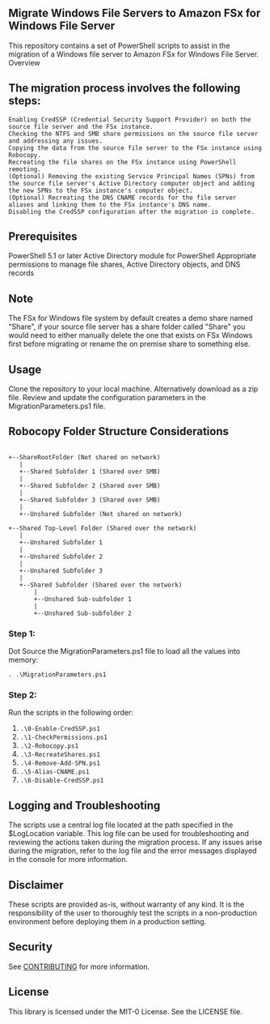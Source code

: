 ## Migrate Windows File Servers to Amazon FSx for Windows File Server


This repository contains a set of PowerShell scripts to assist in the migration of a Windows file server to Amazon FSx for Windows File Server.
Overview

## The migration process involves the following steps:

    Enabling CredSSP (Credential Security Support Provider) on both the source file server and the FSx instance.
    Checking the NTFS and SMB share permissions on the source file server and addressing any issues.
    Copying the data from the source file server to the FSx instance using Robocopy.
    Recreating the file shares on the FSx instance using PowerShell remoting.
    (Optional) Removing the existing Service Principal Names (SPNs) from the source file server's Active Directory computer object and adding the new SPNs to the FSx instance's computer object.
    (Optional) Recreating the DNS CNAME records for the file server aliases and linking them to the FSx instance's DNS name.
    Disabling the CredSSP configuration after the migration is complete.

## Prerequisites

PowerShell 5.1 or later
Active Directory module for PowerShell
Appropriate permissions to manage file shares, Active Directory objects, and DNS records

## Note

The FSx for Windows file system by default creates a demo share named "Share", if your source file server has a share folder called "Share" you would need to either manually delete the one that exists on FSx Windows first before migrating or rename the on premise share to something else.

## Usage

Clone the repository to your local machine. Alternatively download as a zip file.
Review and update the configuration parameters in the MigrationParameters.ps1 file.

## Robocopy Folder Structure Considerations 

```

+--ShareRootFolder (Not shared on network)
   |
   +--Shared Subfolder 1 (Shared over SMB)
   |
   +--Shared Subfolder 2 (Shared over SMB)
   |
   +--Shared Subfolder 3 (Shared over SMB)
   |
   +--Unshared Subfolder (Not shared on network)

+--Shared Top-Level Folder (Shared over the network)
   |
   +--Unshared Subfolder 1
   |
   +--Unshared Subfolder 2
   |
   +--Unshared Subfolder 3
   |
   +--Shared Subfolder (Shared over the network)
       |
       +--Unshared Sub-subfolder 1
       |
       +--Unshared Sub-subfolder 2

```
### Step 1:
Dot Source the MigrationParameters.ps1 file to load all the values into memory:

` . .\MigrationParameters.ps1 `

### Step 2:

Run the scripts in the following order:
1. ` .\0-Enable-CredSSP.ps1 `
1. ` .\1-CheckPermissions.ps1 `
1. ` .\2-Robocopy.ps1 `
1. ` .\3-RecreateShares.ps1 `
1. ` .\4-Remove-Add-SPN.ps1 `
1. ` .\5-Alias-CNAME.ps1 `
1. ` .\6-Disable-CredSSP.ps1 `

## Logging and Troubleshooting

The scripts use a central log file located at the path specified in the $LogLocation variable. This log file can be used for troubleshooting and reviewing the actions taken during the migration process.
If any issues arise during the migration, refer to the log file and the error messages displayed in the console for more information.

## Disclaimer

These scripts are provided as-is, without warranty of any kind. It is the responsibility of the user to thoroughly test the scripts in a non-production environment before deploying them in a production setting.

## Security

See [CONTRIBUTING](CONTRIBUTING.md#security-issue-notifications) for more information.

## License

This library is licensed under the MIT-0 License. See the LICENSE file.
